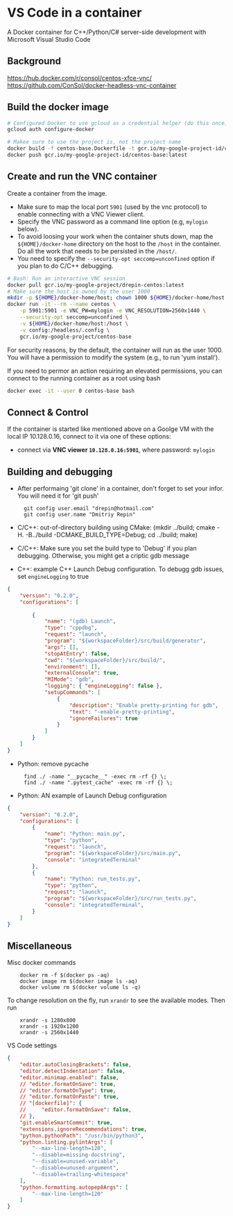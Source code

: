 # VS Code in a container
A Docker container for C++/Python/C# server-side development with Microsoft Visual Studio Code

## Background
https://hub.docker.com/r/consol/centos-xfce-vnc/
https://github.com/ConSol/docker-headless-vnc-container

## Build the docker image
```bash
# Configured Docker to use gcloud as a credential helper (do this once): 
gcloud auth configure-docker

# Makee sure to use the project is, not the project name
docker build -f centos-base.Dockerfile -t gcr.io/my-google-project-id/centos-base:latest .
docker push gcr.io/my-google-project-id/centos-base:latest
```

## Create and run the VNC container
Create a container from the image. 
* Make sure to map the local port `5901` (used by the vnc protocol) to enable connecting with a VNC Viewer client.
* Specify the VNC password as a command line option (e.g, `mylogin` below).
* To avoid loosing your work when the container shuts down, map the `${HOME}/docker-home` directory on the host 
to the `/host` in the container. Do all the work that needs to be persisted in the `/host/`. 
* You need to specify the `--security-opt seccomp=unconfined` option if you plan to do C/C++ debugging. 
```Bash
# Bash: Run an interactive VNC session 
docker pull gcr.io/my-google-project/drepin-centos:latest
# Make sure the host is owned by the user 1000
mkdir -p ${HOME}/docker-home/host; chown 1000 ${HOME}/docker-home/host
docker run -it --rm --name centos \
    -p 5901:5901 -e VNC_PW=mylogin -e VNC_RESOLUTION=2560x1440 \
    --security-opt seccomp=unconfined \
    -v ${HOME}/docker-home/host:/host \
    -v config:/headless/.config \
    gcr.io/my-google-project/centos-base
```

For security reasons, by the default, the container will run as the user 1000. You will have a permission to modify the system (e.g., to run 'yum install'). 

If you need to permor an action requiring an elevated permissions, you can connect to the running container as a root using bash
```Bash
docker exec -it --user 0 centos-base bash
```

## Connect & Control
If the container is started like mentioned above on a Goolge VM with the local IP 10.128.0.16, connect to it via one of these options:

* connect via __VNC viewer `10.128.0.16:5901`__, where password: `mylogin`

## Building and debugging

* After performaing 'git clone' in a container, don't forget to set your infor. You will need it for 'git push'

        git config user.email "drepin@hotmail.com"
        git config user.name "Dmitriy Repin"

* C/C++: out-of-directory building using CMake:
    (mkdir ../build; cmake -H. -B../build -DCMAKE_BUILD_TYPE=Debug; cd ../build; make)

* C/C++: Make sure you set the build type to 'Debug' if you plan debugging. Otherwise, you might get a criptic gdb message

* C++: example C++ Launch Debug configuration. To debugg gdb issues, set `engineLogging` to true
```json
{
    "version": "0.2.0",
    "configurations": [
        
        {
            "name": "(gdb) Launch",
            "type": "cppdbg",
            "request": "launch",
            "program": "${workspaceFolder}/src/build/generator",
            "args": [],
            "stopAtEntry": false,
            "cwd": "${workspaceFolder}/src/build/",
            "environment": [],
            "externalConsole": true,
            "MIMode": "gdb",
            "logging": { "engineLogging": false },
            "setupCommands": [
                {
                    "description": "Enable pretty-printing for gdb",
                    "text": "-enable-pretty-printing",
                    "ignoreFailures": true
                }
            ]
        }
    ]
}

```

* Python: remove pycache 

        find ./ -name "__pycache__" -exec rm -rf {} \;
        find ./ -name ".pytest_cache" -exec rm -rf {} \;

* Python: AN example of Launch Debug configuration
```json
{
    "version": "0.2.0",
    "configurations": [
        {
            "name": "Python: main.py",
            "type": "python",
            "request": "launch",
            "program": "${workspaceFolder}/src/main.py",
            "console": "integratedTerminal"
        },
        {
            "name": "Python: run_tests.py",
            "type": "python",
            "request": "launch",
            "program": "${workspaceFolder}/src/run_tests.py",
            "console": "integratedTerminal",
        }
    ]
}
```

## Miscellaneous

Misc docker commands

        docker rm -f $(docker ps -aq) 
        docker image rm $(docker image ls -aq)
        docker volume rm $(docker volume ls -q)

To change resolution on the fly, run `xrandr` to see the available modes. Then run

        xrandr -s 1280x800
        xrandr -s 1920x1200
        xrandr -s 2560x1440

VS Code settings
```json
{
    "editor.autoClosingBrackets": false,
    "editor.detectIndentation": false,
    "editor.minimap.enabled": false,
    // "editor.formatOnSave": true,
    // "editor.formatOnType": true,
    // "editor.formatOnPaste": true,
    // "[dockerfile]": {
    //     "editor.formatOnSave": false,
    // },
    "git.enableSmartCommit": true,
    "extensions.ignoreRecommendations": true,
    "python.pythonPath": "/usr/bin/python3",
    "python.linting.pylintArgs": [
        "--max-line-length=120",
        "--disable=missing-docstring",
        "--disable=unused-variable",
        "--disable=unused-argument",
        "--disable=trailing-whitespace"
    ],
    "python.formatting.autopep8Args": [
        "--max-line-length=120"
    ]
}
```
